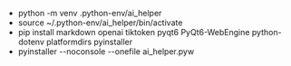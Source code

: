 * python -m venv .python-env/ai_helper
* source ~/.python-env/ai_helper/bin/activate 
* pip install markdown openai tiktoken pyqt6 PyQt6-WebEngine python-dotenv platformdirs pyinstaller
* pyinstaller --noconsole --onefile ai_helper.pyw

